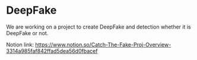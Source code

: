 # DeepFake

We are working on a project to create DeepFake and detection whether it is DeepFake or not.

Notion link:
https://www.notion.so/Catch-The-Fake-Proj-Overview-3314a985faf842ffad5dea56d0fbacef
